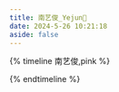 ```yaml
---
title: 南艺俊_Yejun💙
date: 2024-5-26 10:21:18
aside: false
---
```


{% timeline 南艺俊,pink %}

<!-- timeline 个人资料 -->



<!-- endtimeline -->

<!-- timeline TMI -->



<!-- endtimeline -->

<!-- timeline 翻唱Cover -->



<!-- endtimeline -->

<!-- timeline 常看常新的切片 -->



<!-- endtimeline -->

{% endtimeline %}